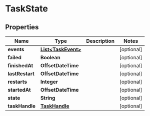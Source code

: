 

# TaskState


## Properties

| Name | Type | Description | Notes |
|------------ | ------------- | ------------- | -------------|
|**events** | [**List&lt;TaskEvent&gt;**](TaskEvent.md) |  |  [optional] |
|**failed** | **Boolean** |  |  [optional] |
|**finishedAt** | **OffsetDateTime** |  |  [optional] |
|**lastRestart** | **OffsetDateTime** |  |  [optional] |
|**restarts** | **Integer** |  |  [optional] |
|**startedAt** | **OffsetDateTime** |  |  [optional] |
|**state** | **String** |  |  [optional] |
|**taskHandle** | [**TaskHandle**](TaskHandle.md) |  |  [optional] |



